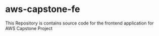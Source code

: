 # aws-capstone-fe
This Repository is contains source code for the frontend application for AWS Capstone Project
